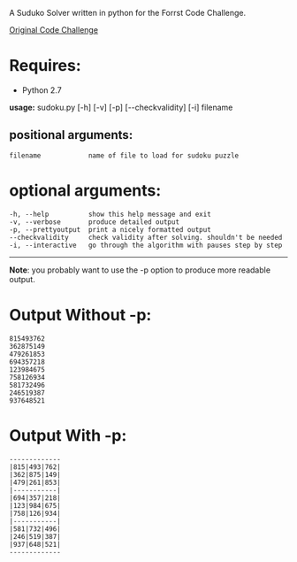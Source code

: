 A Suduko Solver written in python for the Forrst Code Challenge.

[Original Code Challenge](http://forr.st/~047)

# Requires:
- Python 2.7

**usage:** sudoku.py \[-h\] \[-v\] \[-p\] \[--checkvalidity\] \[-i\] filename

positional arguments:
--------------------

    filename            name of file to load for sudoku puzzle

optional arguments:
==================
    -h, --help          show this help message and exit  
    -v, --verbose       produce detailed output
    -p, --prettyoutput  print a nicely formatted output
    --checkvalidity     check validity after solving. shouldn't be needed
    -i, --interactive   go through the algorithm with pauses step by step

---
**Note**: you probably want to use the -p option to produce more readable output.

Output Without -p:
==================
    815493762
    362875149
    479261853
    694357218
    123984675
    758126934
    581732496
    246519387
    937648521

Output With -p:
==============
    -------------
    |815|493|762|
    |362|875|149|
    |479|261|853|
    |-----------|
    |694|357|218|
    |123|984|675|
    |758|126|934|
    |-----------|
    |581|732|496|
    |246|519|387|
    |937|648|521|
    -------------